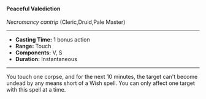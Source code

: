 #### Peaceful Valediction
*Necromancy cantrip* (Cleric,Druid,Pale Master)
___
- **Casting Time:** 1 bonus action
- **Range:** Touch
- **Components:** V, S
- **Duration:** Instantaneous
---
You touch one corpse, and for the next 10 minutes, the target can't become undead by any means short of a Wish spell. You can only affect one target with this spell at a time.